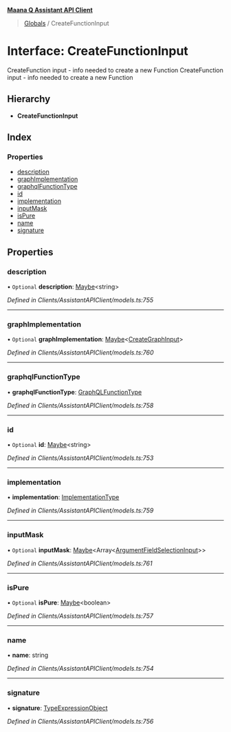 **[Maana Q Assistant API Client](../README.md)**

> [Globals](../README.md) / CreateFunctionInput

# Interface: CreateFunctionInput

CreateFunction input - info needed to create a new Function
CreateFunction input - info needed to create a new Function

## Hierarchy

* **CreateFunctionInput**

## Index

### Properties

* [description](createfunctioninput.md#description)
* [graphImplementation](createfunctioninput.md#graphimplementation)
* [graphqlFunctionType](createfunctioninput.md#graphqlfunctiontype)
* [id](createfunctioninput.md#id)
* [implementation](createfunctioninput.md#implementation)
* [inputMask](createfunctioninput.md#inputmask)
* [isPure](createfunctioninput.md#ispure)
* [name](createfunctioninput.md#name)
* [signature](createfunctioninput.md#signature)

## Properties

### description

• `Optional` **description**: [Maybe](../README.md#maybe)\<string>

*Defined in Clients/AssistantAPIClient/models.ts:755*

___

### graphImplementation

• `Optional` **graphImplementation**: [Maybe](../README.md#maybe)\<[CreateGraphInput](creategraphinput.md)>

*Defined in Clients/AssistantAPIClient/models.ts:760*

___

### graphqlFunctionType

•  **graphqlFunctionType**: [GraphQLFunctionType](../enums/graphqlfunctiontype.md)

*Defined in Clients/AssistantAPIClient/models.ts:758*

___

### id

• `Optional` **id**: [Maybe](../README.md#maybe)\<string>

*Defined in Clients/AssistantAPIClient/models.ts:753*

___

### implementation

•  **implementation**: [ImplementationType](../enums/implementationtype.md)

*Defined in Clients/AssistantAPIClient/models.ts:759*

___

### inputMask

• `Optional` **inputMask**: [Maybe](../README.md#maybe)\<Array\<[ArgumentFieldSelectionInput](argumentfieldselectioninput.md)>>

*Defined in Clients/AssistantAPIClient/models.ts:761*

___

### isPure

• `Optional` **isPure**: [Maybe](../README.md#maybe)\<boolean>

*Defined in Clients/AssistantAPIClient/models.ts:757*

___

### name

•  **name**: string

*Defined in Clients/AssistantAPIClient/models.ts:754*

___

### signature

•  **signature**: [TypeExpressionObject](../README.md#typeexpressionobject)

*Defined in Clients/AssistantAPIClient/models.ts:756*

